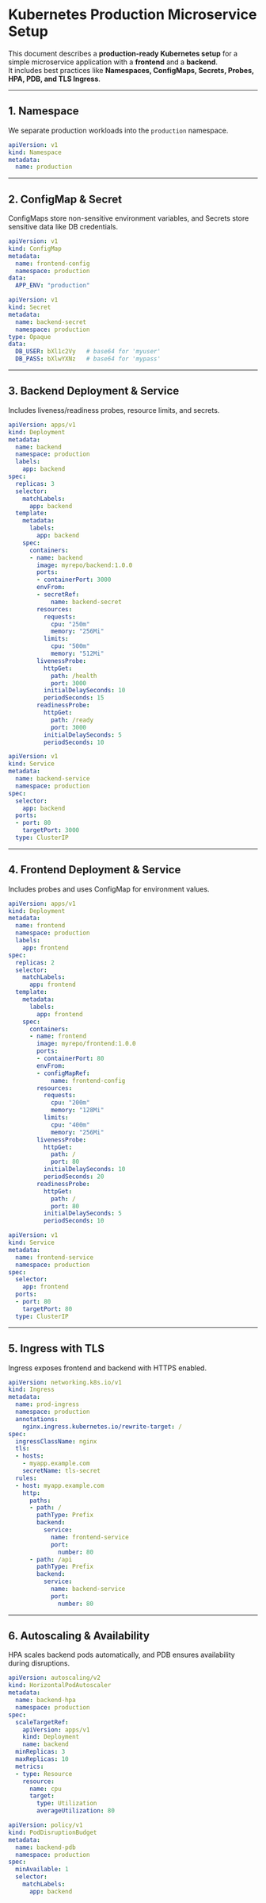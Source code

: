 
# Kubernetes Production Microservice Setup

This document describes a **production-ready Kubernetes setup** for a simple microservice application with a **frontend** and a **backend**.  
It includes best practices like **Namespaces, ConfigMaps, Secrets, Probes, HPA, PDB, and TLS Ingress**.

---

## 1. Namespace
We separate production workloads into the `production` namespace.

```yaml
apiVersion: v1
kind: Namespace
metadata:
  name: production
```

---

## 2. ConfigMap & Secret
ConfigMaps store non-sensitive environment variables, and Secrets store sensitive data like DB credentials.

```yaml
apiVersion: v1
kind: ConfigMap
metadata:
  name: frontend-config
  namespace: production
data:
  APP_ENV: "production"
```

```yaml
apiVersion: v1
kind: Secret
metadata:
  name: backend-secret
  namespace: production
type: Opaque
data:
  DB_USER: bXl1c2Vy   # base64 for 'myuser'
  DB_PASS: bXlwYXNz   # base64 for 'mypass'
```

---

## 3. Backend Deployment & Service
Includes liveness/readiness probes, resource limits, and secrets.

```yaml
apiVersion: apps/v1
kind: Deployment
metadata:
  name: backend
  namespace: production
  labels:
    app: backend
spec:
  replicas: 3
  selector:
    matchLabels:
      app: backend
  template:
    metadata:
      labels:
        app: backend
    spec:
      containers:
      - name: backend
        image: myrepo/backend:1.0.0
        ports:
        - containerPort: 3000
        envFrom:
        - secretRef:
            name: backend-secret
        resources:
          requests:
            cpu: "250m"
            memory: "256Mi"
          limits:
            cpu: "500m"
            memory: "512Mi"
        livenessProbe:
          httpGet:
            path: /health
            port: 3000
          initialDelaySeconds: 10
          periodSeconds: 15
        readinessProbe:
          httpGet:
            path: /ready
            port: 3000
          initialDelaySeconds: 5
          periodSeconds: 10
```

```yaml
apiVersion: v1
kind: Service
metadata:
  name: backend-service
  namespace: production
spec:
  selector:
    app: backend
  ports:
  - port: 80
    targetPort: 3000
  type: ClusterIP
```

---

## 4. Frontend Deployment & Service
Includes probes and uses ConfigMap for environment values.

```yaml
apiVersion: apps/v1
kind: Deployment
metadata:
  name: frontend
  namespace: production
  labels:
    app: frontend
spec:
  replicas: 2
  selector:
    matchLabels:
      app: frontend
  template:
    metadata:
      labels:
        app: frontend
    spec:
      containers:
      - name: frontend
        image: myrepo/frontend:1.0.0
        ports:
        - containerPort: 80
        envFrom:
        - configMapRef:
            name: frontend-config
        resources:
          requests:
            cpu: "200m"
            memory: "128Mi"
          limits:
            cpu: "400m"
            memory: "256Mi"
        livenessProbe:
          httpGet:
            path: /
            port: 80
          initialDelaySeconds: 10
          periodSeconds: 20
        readinessProbe:
          httpGet:
            path: /
            port: 80
          initialDelaySeconds: 5
          periodSeconds: 10
```

```yaml
apiVersion: v1
kind: Service
metadata:
  name: frontend-service
  namespace: production
spec:
  selector:
    app: frontend
  ports:
  - port: 80
    targetPort: 80
  type: ClusterIP
```

---

## 5. Ingress with TLS
Ingress exposes frontend and backend with HTTPS enabled.

```yaml
apiVersion: networking.k8s.io/v1
kind: Ingress
metadata:
  name: prod-ingress
  namespace: production
  annotations:
    nginx.ingress.kubernetes.io/rewrite-target: /
spec:
  ingressClassName: nginx
  tls:
  - hosts:
    - myapp.example.com
    secretName: tls-secret
  rules:
  - host: myapp.example.com
    http:
      paths:
      - path: /
        pathType: Prefix
        backend:
          service:
            name: frontend-service
            port:
              number: 80
      - path: /api
        pathType: Prefix
        backend:
          service:
            name: backend-service
            port:
              number: 80
```

---

## 6. Autoscaling & Availability
HPA scales backend pods automatically, and PDB ensures availability during disruptions.

```yaml
apiVersion: autoscaling/v2
kind: HorizontalPodAutoscaler
metadata:
  name: backend-hpa
  namespace: production
spec:
  scaleTargetRef:
    apiVersion: apps/v1
    kind: Deployment
    name: backend
  minReplicas: 3
  maxReplicas: 10
  metrics:
  - type: Resource
    resource:
      name: cpu
      target:
        type: Utilization
        averageUtilization: 80
```

```yaml
apiVersion: policy/v1
kind: PodDisruptionBudget
metadata:
  name: backend-pdb
  namespace: production
spec:
  minAvailable: 1
  selector:
    matchLabels:
      app: backend
```
